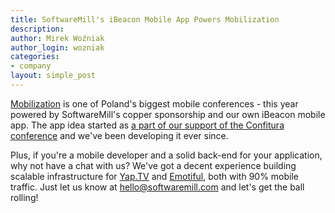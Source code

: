 ```yaml
---
title: SoftwareMill's iBeacon Mobile App Powers Mobilization
description: 
author: Mirek Woźniak
author_login: wozniak
categories:
- company
layout: simple_post
---
```


[Mobilization](http://www.mobilization.pl/) is one of Poland's biggest mobile conferences - this year powered by SoftwareMill's copper sponsorship and our own iBeacon mobile app. The app idea started as [a part of our support of the Confitura conference](https://softwaremill.com/android-ios-ibeacon-conference-app/) and we've been developing it ever since. 

Plus, if you're a mobile developer and a solid back-end for your application, why not have a chat with us? We've got a decent experience building scalable infrastructure for [Yap.TV](https://softwaremill.com/scaling-ruby-scala-yap-reactive-platform/) and [Emotiful](https://softwaremill.com/scala-startup-emotiful-large-scale-social-app/), both with 90% mobile traffic. Just let us know at hello@softwaremill.com and let's get the ball rolling! 